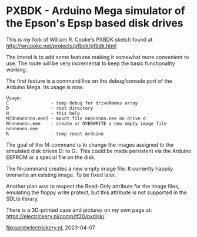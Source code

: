# PXBDK - Arduino Mega simulator of the Epson's Epsp based disk drives

This is my fork of William R. Cooke's PXBDK sketch found at http://wrcooke.net/projects/pfbdk/pfbdk.html

The intend is to add some features making it somewhat more convenient to use. The route will be very incremental to keep 
the basic functionality working.

The first feature is a command line on the debug/console port of the Arduino Mega. Its usage is now:

	Usage:
 	C                - temp debug for driveNames array
 	D                - root directory
 	H                - this help
 	M[dnnnnnnnn.eee] - mount file nnnnnnnn.eee on drive d
 	Nnnnnnnnn.eee    - create or OVERWRITE a new empty image file nnnnnnnn.eee
 	R                - temp reset Arduino

The goal of the M-command is to change the images assigned to the simulated disk drives D: to G:. 
This could be made persistent via the Arduino EEPROM or a special file on the disk. 

The N-command creates a new empty image file. It currently happily overwrite an existing image. To be fixed later.

Another plan was to respect the Read-Only attribute for the image files, emulating the floppy write protect, but this 
attribute is not supported in the SDLib library.

There is a 3D-printed case and pictures on my own page at: https://electrickery.nl/comp/tf20/pxdisk/

fjkraan@electrickery.nl, 2023-04-07
